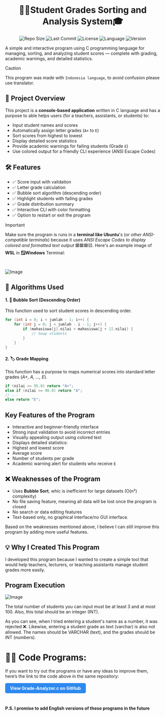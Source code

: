 <h1 align="center">🧑‍🎓Student Grades Sorting and Analysis System🎓</h1>

<div align="center">
     
![Repo Size](https://img.shields.io/github/repo-size/RockHead07/Student-Grade-Analyzer-lang_id-with-C-language)
![Last Commit](https://img.shields.io/github/last-commit/RockHead07/Student-Grade-Analyzer-lang_id-with-C-language)
![License](https://img.shields.io/github/license/RockHead07/Student-Grade-Analyzer-lang_id-with-C-language)
![Language](https://img.shields.io/github/languages/top/RockHead07/Student-Grade-Analyzer-lang_id-with-C-language)
![Version](https://img.shields.io/badge/version-1.0.0-blue)

</div>

A simple and interactive program using C programming language for managing, sorting, and analyzing student scores — complete with grading, academic warnings, and detailed statistics. 

> [!CAUTION]
> This program was made with `Indonesia language`, to avoid confusion please use translator.

## 📌 Project Overview

This project is a **console-based application** written in C language and has a purpose to able helps users (for a teachers, assistants, or students) to:

- Input student names and scores
- Automatically assign letter grades (`A+` to `E`)
- Sort scores from highest to lowest
- Display detailed score statistics
- Provide academic warnings for failing students (Grade `E`)
- Use colored output for a friendly CLI experience (ANSI Escape Codes)

## 🛠 Features

- ✅ Score input with validation
- ✅ Letter grade calculation
- ✅ Bubble sort algorithm (descending order)
- ✅ Highlight students with failing grades
- ✅ Grade distribution summary
- ✅ Interactive CLI with color formatting
- ✅ Option to restart or exit the program

>[!IMPORTANT]
>Make sure the program is runs in a **terminal like Ubuntu**'s (*or other ANSI-compatible terminals*) because it uses *ANSI Escape Codes to display colored and formatted text output* 🟥🟩🟦🟨. Here's an example image of **WSL** in **🪟Windows** Terminal:

#

![Image](https://github.com/user-attachments/assets/c3140069-5c30-4b23-be3c-3e5306d07ab7)

## 🧠 Algorithms Used

#### 1. 🔁 Bubble Sort (Descending Order)

This function used to sort student scores in descending order.

```c
for (int i = 0; i < jumlah - 1; i++) {
    for (int j = 0; j < jumlah - i - 1; j++) {
        if (mahasiswa[j].nilai < mahasiswa[j + 1].nilai) {
            // Swap students
        }
    }
}
```

#### 2. 🏷️ Grade Mapping

This function has a purpose to maps numerical scores into standard letter grades (*A+, A, ..., E*).

```c
if (nilai >= 95.0) return "A+";
else if (nilai >= 90.0) return "A";
// ...
else return "E";
```

## Key Features of the Program

- Interactive and beginner-friendly interface
- Strong input validation to avoid incorrect entries
- Visually appealing output using colored text
- Displays detailed statistics:
- Highest and lowest score
- Average score
- Number of students per grade
- Academic warning alert for students who receive `E`

## ❌ Weaknesses of the Program

- Uses **Bubble Sort**, whic is inefficient for large datasets (O(n²) complexity)
- No file saving feature, meaning all data will be lost once the program is closed
- No search or data editing features
- Text-based only, no graphical interface/no GUI interface.

Based on the weaknesses mentioned above, I believe I can still improve this program by adding more useful features.

## 💡  Why I Created This Program

I developed this program because I wanted to create a simple tool that would help teachers, lecturers, or teaching assistants manage student grades more easily.

## Program Execution

![Image](https://github.com/user-attachments/assets/acd8b0b8-0104-4a5e-9ef1-612f61fcecca)

The total number of students you can input must be at least 3 and at most 100. Also, this total should be an integer (INT).

As you can see, when I tried entering a student's name as a number, it was rejected ❌. Likewise, entering a student grade as text (varchar) is also not allowed. The names should be VARCHAR (text), and the grades should be INT (numbers).

# 🧑‍💻 Code Programs:

If you want to try out the programs or have any ideas to improve them, here’s the link to the code above in the same repository:

<a href="https://github.com/RockHead07/Student-Grade-Analyzer-lang_id-with-C-language/blob/main/Grade-Analyzer.c" 
   style="display: inline-block; background-color: #2d89ef; color: white; padding: 8px 16px; text-align: center; 
          border-radius: 5px; text-decoration: none; font-weight: bold;">
   View Grade-Analyzer.c on GitHub
</a>

#

**P.S. I promise to add English versions of these programs in the future**

